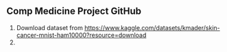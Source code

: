 ## Comp Medicine Project GitHub

1. Download dataset from https://www.kaggle.com/datasets/kmader/skin-cancer-mnist-ham10000?resource=download
2. 